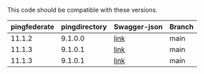 This code should be compatible with these versions.   

| pingfederate | pingdirectory  | Swagger-json | Branch       |    
| :----------- | :------------- | :----------- | :------------|   
| 11.1.2       | 9.1.0.0        | [link](versions/11.1.2/swagger.json)   | main         |  
| 11.1.3       | 9.1.0.1        | [link](versions/11.1.3/swagger.json)   | main         |   
| 11.1.3       | 9.1.0.1        | [link](versions/11.2.0/swagger.json)   | main         |   


